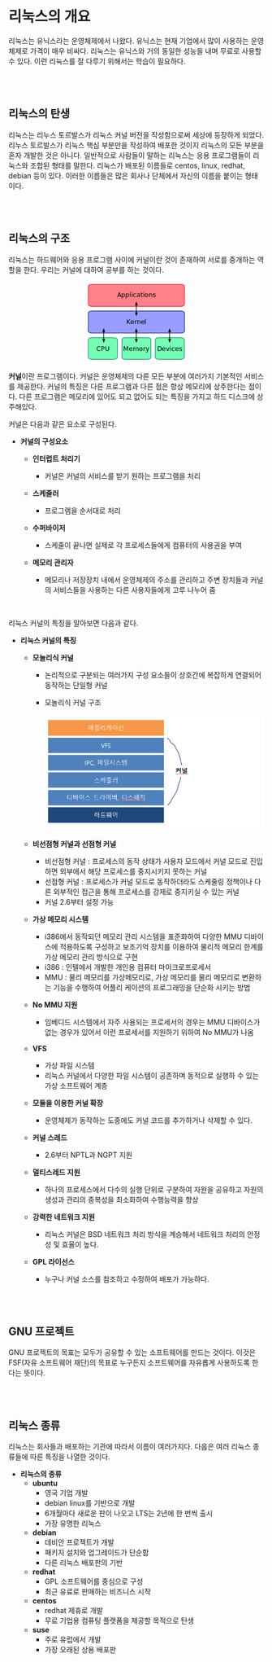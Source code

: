 # 리눅스의 개요

리눅스는 유닉스라는 운영체제에서 나왔다. 유닉스는 현재 기업에서 많이 사용하는 운영체제로 가격이 매우 비싸다. 리눅스는 유닉스와 거의 동일한 성능을 내며 무료로 사용할 수 있다. 이런 리눅스를 잘 다루기 위해서는 학습이 필요하다.

<br>
<br>


## 리눅스의 탄생

 리눅스는 리누스 토르발스가 리눅스 커널 버전을 작성함으로써 세상에 등장하게 되었다. 리누스 토르발스가 리눅스 핵심 부분만을 작성하여 배포한 것이지 리눅스의 모든 부분을 혼자 개발한 것은 아니다. 일반적으로 사람들이 말하는 리눅스는 응용 프로그램들이 리눅스와 조합된 형태를 말한다. 리눅스가 배포된 이름들로 centos, linux, redhat, debian 등이 있다. 이러한 이름들은 많은 회사나 단체에서 자신의 이름을 붙이는 형태이다.  

<br>
<br>


## 리눅스의 구조

리눅스는 하드웨어와 응용 프로그램 사이에 커널이란 것이 존재하여 서로를 중개하는 역할을 한다. 우리는 커널에 대하여 공부를 하는 것이다.
<br>


<p align="center"><img src="https://github.com/hansanguk0222/linux_basic/blob/master/%EA%B9%83%EC%9E%90%EB%A3%8C/2%EB%8B%A8%EC%9B%90/%EB%A6%AC%EB%88%85%EC%8A%A4%EC%BB%A4%EB%84%90%EA%B5%AC%EC%A1%B0.png?raw=true"></p>


**커널**이란 프로그램이다. 커널은 운영체제의 다른 모든 부분에 여러가지 기본적인 서비스를 제공한다.  커널의 특징은 다른 프로그램과 다른 점은 항상 메모리에 상주한다는 점이다. 다른 프로그램은 메모리에 있어도 되고 없어도 되는 특징을 가지고 하드 디스크에 상주해있다. 
<br>


커널은 다음과 같은 요소로 구성된다.

* **커널의 구성요소**

  * **인터럽트 처리기** 
  
    * 커널은 커널의 서비스를 받기 원하는 프로그램을 처리
    
  * **스케줄러** 
  
    * 프로그램을 순서대로 처리
    
  * **수퍼바이저**
  
    * 스케줄이 끝나면 실제로 각 프로세스들에게 컴퓨터의 사용권을 부여
    
  * **메모리 관리자** 
  
    *  메모리나 저장장치 내에서 운영체제의 주소를 관리하고 주변 장치들과 커널의 서비스들을 사용하는 다른 사용자들에게 고루 나누어 줌
<br>


리눅스 커널의 특징을 알아보면 다음과 같다.

* **리눅스 커널의 특징**

  * **모놀리식 커널**

    *  논리적으로 구분되는 여러가지 구성 요소들이 상호간에 복잡하게 연결되어 동작하는 단일형 커널

    * 모놀리식 커널 구조

      ![모놀리식 커널](https://github.com/hansanguk0222/linux_basic/blob/master/%EA%B9%83%EC%9E%90%EB%A3%8C/2%EB%8B%A8%EC%9B%90/%EB%AA%A8%EB%86%80%EB%A6%AC%EC%8B%9D%EC%BB%A4%EB%84%90.PNG?raw=true) 

  * **비선점형 커널과 선점형 커널**
    * 비선점형 커널 : 프로세스의 동작 상태가 사용자 모드에서 커널 모드로 진입하면 외부에서 해당 프로세스를 중지시키지 못하는 커널
    * 선점형 커널 : 프로세스가 커널 모드로 동작하더라도 스케줄링 정책이나 다른 외부적인 접근을 통해 프로세스를 강제로 중지키실 수 있는 커널
    * 커널 2.6부터 설정 가능
  * **가상 메모리 시스템** 
    * i386에서 동작되던 메모리 관리 시스템을 표준화하여 다양한 MMU 디바이스에 적용하도록 구성하고 보조기억 장치를 이용하여 물리적 메모리 한계를 가상 메모리 관리 방식으로 구현
    * i386 : 인텔에서 개발한 개인용 컴퓨터 마이크로프로세서
    * MMU : 물리 메모리를 가상메모리로, 가상 메모리를 물리 메모리로 변환하는 기능을 수행하여 어플리 케이션의 프로그래밍을 단순화 시키는 방법
  * **No MMU 지원**
    
    * 임베디드 시스템에서 자주 사용되는 프로세서의 경우는 MMU 디바이스가 없는 경우가 있어서 이런 프로세서를 지원하기 위하여 No MMU가 나옴
  * **VFS**
    * 가상 파일 시스템
    * 리눅스 커널에서 다양한 파일 시스템이 공존하며 동적으로 실행하 수 있는 가상 소프트웨어 계층
  * **모듈을 이용한 커널 확장**
    
    * 운영체제가 동작하는 도중에도 커널 코드를 추가하거나 삭제할 수 있다.
    
  * **커널 스레드**
    
     * 2.6부터 NPTL과 NGPT 지원 
    
  * **멀티스레드 지원**
  
    * 하나의 프로세스에서 다수의 실행 단위로 구분하여 자원을 공유하고 자원의 생성과 관리의 중복성을 최소화하여 수행능력을 향상 
  * **강력한 네트워크 지원**
  
    * 리눅스 커널은 BSD 네트워크 처리 방식을 계승해서 네트워크 처리의 안정성 및 효율이 높다.
  * **GPL 라이선스**
  
    * 누구나 커널 소스를 참조하고 수정하여 배포가 가능하다.

<br>
<br>


## GNU 프로젝트

GNU 프로젝트의 목표는 모두가 공유할 수 있는 소프트웨어를 만드는 것이다. 이것은 FSF(자유 소프트웨어 재단)의 목표로 누구든지 소프트웨어를 자유롭게 사용하도록 한다는 뜻이다.

<br>
<br>


## 리눅스 종류

리눅스는 회사들과 배포하는 기관에 따라서 이름이 여러가지다. 다음은 여러 리눅스 종류들에 따른 특징을 나열한 것이다.

* **리눅스의 종류**
  * **ubuntu**
    * 영국 기업 개발
    * debian linux를 기반으로 개발
    * 6개월마다 새로운 판이 나오고 LTS는 2년에 한 번씩 출시
    * 가장 유명한 리눅스
  * **debian**
    * 데비안 프로젝트가 개발
    * 패키지 설치와 업그레이드가 단순함
    * 다른 리눅스 배포판의 기반
  * **redhat**
    * GPL 소프트웨어를 중심으로 구성
    * 최근 유료로 판매하는 비즈니스 시작
  * **centos**
    * redhat 제휴로 개발
    * 무료 기업용 컴퓨팅 플랫폼을 제공할 목적으로 탄생
  * **suse**
    * 주로 유럽에서 개발
    * 가장 오래된 상용 배포판
